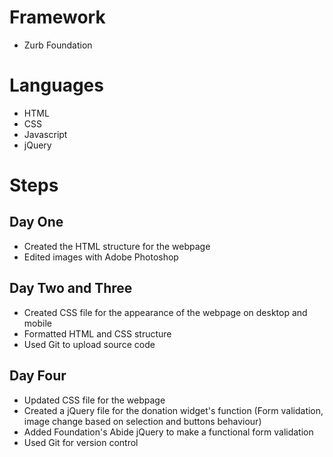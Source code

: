# Framework
- Zurb Foundation

# Languages
- HTML
- CSS
- Javascript
- jQuery

# Steps

Day One
--------------
- Created the HTML structure for the webpage
- Edited images with Adobe Photoshop

Day Two and Three
--------------
- Created CSS file for the appearance of the webpage on desktop and mobile
- Formatted HTML and CSS structure
- Used Git to upload source code

Day Four
-------------- 
- Updated CSS file for the webpage
- Created a jQuery file for the donation widget's function (Form validation, image change based on selection and buttons behaviour)
- Added Foundation's Abide jQuery to make a functional form validation
- Used Git for version control
